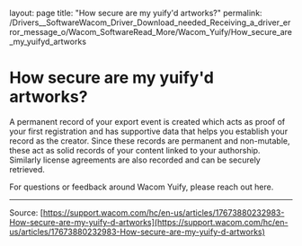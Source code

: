 layout: page
title: "How secure are my yuify'd artworks?"
permalink: /Drivers__SoftwareWacom_Driver_Download_needed_Receiving_a_driver_error_message_o/Wacom_SoftwareRead_More/Wacom_Yuify/How_secure_are_my_yuifyd_artworks

# How secure are my yuify'd artworks?

A permanent record of your export event is created which acts as proof of your first registration and has supportive data that helps you establish your record as the creator. Since these records are permanent and non-mutable, these act as solid records of your content linked to your authorship. Similarly license agreements are also recorded and can be securely retrieved.


For questions or feedback around Wacom Yuify, please reach out here.

---
Source: [https://support.wacom.com/hc/en-us/articles/17673880232983-How-secure-are-my-yuify-d-artworks](https://support.wacom.com/hc/en-us/articles/17673880232983-How-secure-are-my-yuify-d-artworks)
